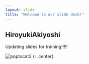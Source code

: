 ```yaml
---
layout: slide
title: "Welcome to our slide deck!"
---
```


## HiroyukiAkiyoshi
Updating slides for training!!!!!

![poptocat2](https://octodex.github.com/images/poptocat_v2.png)
{: .center}
